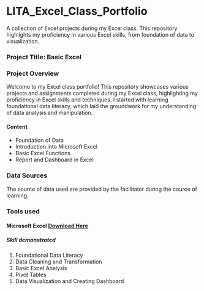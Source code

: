 # LITA_Excel_Class_Portfolio
A collection of Excel projects during my Excel class. This repository highlights my proficiency in various Excel skills, from foundation of data to visualization.

### Project Title: Basic Excel

### Project Overview
Welcome to my Excel class portfolio! This repository showcases various projects and assignments completed during my Excel class, highlighting my proficiency in Excel skills and techniques. I started with learning foundational data literacy, which laid the groundwork for my understanding of data analysis and manipulation.
#### Content
- Foundation of Data
- Introduction into Microsoft Excel
- Basic Excel Functions
- Report and Dashboard in Excel

### Data Sources
The source of data used are provided by the facilitator during the cource of learning.

### Tools used
#### Microsoft Excel [Download Here](https://www.microsoft.com)
##### Skill demonstrated
  1. Foundational Data Literacy
  2. Data Cleaning and Transformation
  3. Basic Excel Analysis
  4. Pivot Tables
  5. Data Visualization and Creating Dashboard



